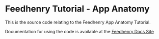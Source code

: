 Feedhenry Tutorial - App Anatomy
================================

This is the source code relating to the Feedhenry App Anatomy Tutorial.

Documentation for using the code is available at the [Feedhenry Docs Site](http://docs.feedhenry.com/getting-started/training-labs/app-anatomy/)
